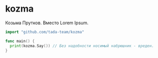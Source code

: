 # kozma
Козьма Прутков. Вместо Lorem Ipsum.

```go
import "github.com/tada-team/kozma"

func main() {
  print(kozma.Say()) // Без надобности носимый набрюшник - вреден.
}
```
